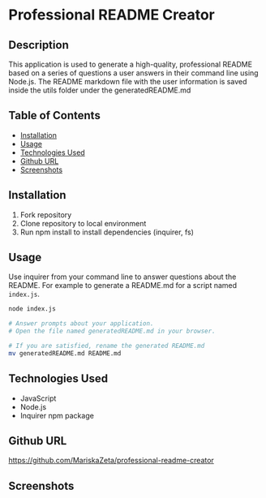 # Professional README Creator

## Description
This application is used to generate a high-quality, professional README based on a series of questions a user answers in their command line using Node.js. The README markdown file with the user information is saved inside the utils folder under the generatedREADME.md

## Table of Contents

- [Installation](#installation)
- [Usage](#usage)
- [Technologies Used](#technologiesused)
- [Github URL](#githuburl)
- [Screenshots](#screenshots)


## Installation
1. Fork repository
2. Clone repository to local environment
3. Run npm install to install dependencies (inquirer, fs)

## Usage
Use inquirer from your command line to answer questions about the README.
For example to generate a README.md for a script named `index.js`.
```bash
node index.js

# Answer prompts about your application.
# Open the file named generatedREADME.md in your browser.

# If you are satisfied, rename the generated README.md
mv generatedREADME.md README.md
```

## Technologies Used
* JavaScript
* Node.js
* Inquirer npm package

## Github URL
https://github.com/MariskaZeta/professional-readme-creator

## Screenshots
